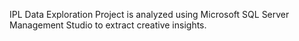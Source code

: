 IPL Data Exploration Project is analyzed using Microsoft SQL Server Management Studio to extract creative insights.
